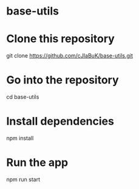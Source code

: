 # base-utils

# Clone this repository
git clone https://github.com/cJIaBuK/base-utils.git
# Go into the repository
cd base-utils
# Install dependencies
npm install
# Run the app
npm run start
